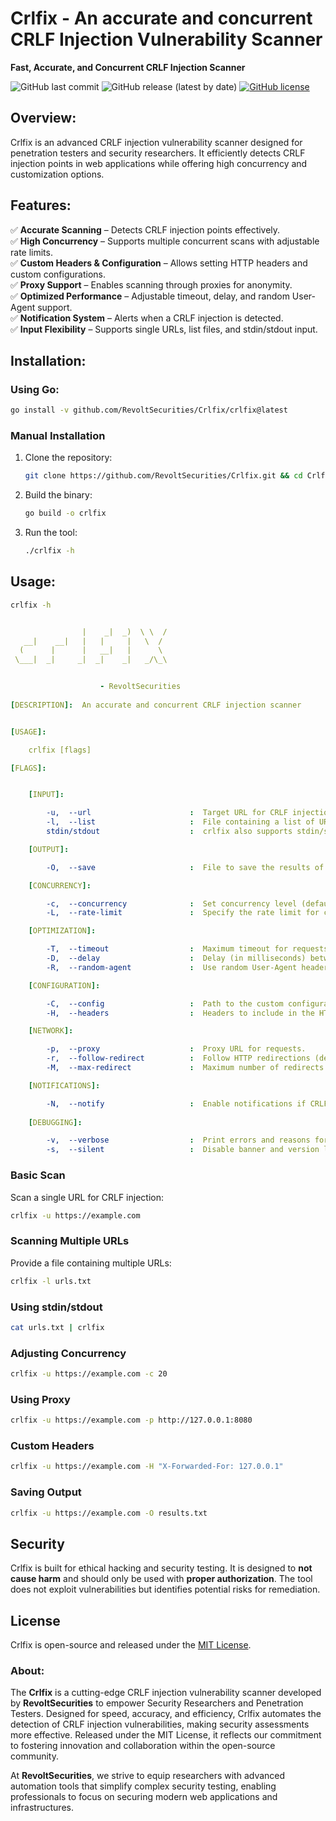 # Crlfix - An accurate and concurrent CRLF Injection Vulnerability Scanner

**Fast, Accurate, and Concurrent CRLF Injection Scanner**  

![GitHub last commit](https://img.shields.io/github/last-commit/RevoltSecurities/Crlfix) ![GitHub release (latest by date)](https://img.shields.io/github/v/release/RevoltSecurities/Crlfix) [![GitHub license](https://img.shields.io/github/license/RevoltSecurities/Subprober)](https://github.com/RevoltSecurities/Crlfix/blob/main/LICENSE) 

## Overview:  
Crlfix is an advanced CRLF injection vulnerability scanner designed for penetration testers and security researchers. It efficiently detects CRLF injection points in web applications while offering high concurrency and customization options.  

## Features:

✅ **Accurate Scanning** – Detects CRLF injection points effectively.  
✅ **High Concurrency** – Supports multiple concurrent scans with adjustable rate limits.  
✅ **Custom Headers & Configuration** – Allows setting HTTP headers and custom configurations.  
✅ **Proxy Support** – Enables scanning through proxies for anonymity.  
✅ **Optimized Performance** – Adjustable timeout, delay, and random User-Agent support.  
✅ **Notification System** – Alerts when a CRLF injection is detected.  
✅ **Input Flexibility** – Supports single URLs, list files, and stdin/stdout input.  

## Installation:  

### Using Go:  
```sh
go install -v github.com/RevoltSecurities/Crlfix/crlfix@latest
```

### Manual Installation  
1. Clone the repository:  
   ```sh
   git clone https://github.com/RevoltSecurities/Crlfix.git && cd Crlfix
   ```
2. Build the binary:  
   ```sh
   go build -o crlfix
   ```
3. Run the tool:  
   ```sh
   ./crlfix -h
   ```

## Usage:

```sh
crlfix -h
```

```yaml

                |    _|  _)  \ \  /
   __|    __|   |   |     |   \  /
  (      |      |   __|   |      \
 \___|  _|     _|  _|    _|   _/\_\


                    - RevoltSecurities
           
[DESCRIPTION]:  An accurate and concurrent CRLF injection scanner


[USAGE]:  

    crlfix [flags]

[FLAGS]:  


    [INPUT]:  

        -u,  --url                      :  Target URL for CRLF injection scan
        -l,  --list                     :  File containing a list of URLs for CRLF injection scan
        stdin/stdout                    :  crlfix also supports stdin/stdout for URL input/output.

    [OUTPUT]:  

        -O,  --save                     :  File to save the results of the scan.

    [CONCURRENCY]:  

        -c,  --concurrency              :  Set concurrency level (default: 10).
        -L,  --rate-limit               :  Specify the rate limit for concurrent requests.

    [OPTIMIZATION]:  

        -T,  --timeout                  :  Maximum timeout for requests (default: 20 seconds).
        -D,  --delay                    :  Delay (in milliseconds) between each request.
        -R,  --random-agent             :  Use random User-Agent headers for requests.

    [CONFIGURATION]:  

        -C,  --config                   :  Path to the custom configuration file of crlfix.
        -H,  --headers                  :  Headers to include in the HTTP requests (e.g., -H cookie:values, -H X-Orgin-Host:127.0.0.1).

    [NETWORK]:  

        -p,  --proxy                    :  Proxy URL for requests.
        -r,  --follow-redirect          :  Follow HTTP redirections (default: false).
        -M,  --max-redirect             :  Maximum number of redirects to follow (default: 20).

    [NOTIFICATIONS]:  

        -N,  --notify                   :  Enable notifications if CRLF injection is found.
    
    [DEBUGGING]:  

        -v,  --verbose                  :  Print errors and reasons for failed requests and other informations.
        -s,  --silent                   :  Disable banner and version logging.
```

### Basic Scan  
Scan a single URL for CRLF injection:  
```sh
crlfix -u https://example.com
```
### Scanning Multiple URLs  
Provide a file containing multiple URLs:  
```sh
crlfix -l urls.txt
```
### Using stdin/stdout  
```sh
cat urls.txt | crlfix
```
### Adjusting Concurrency  
```sh
crlfix -u https://example.com -c 20
```
### Using Proxy  
```sh
crlfix -u https://example.com -p http://127.0.0.1:8080
```
### Custom Headers  
```sh
crlfix -u https://example.com -H "X-Forwarded-For: 127.0.0.1"
```
### Saving Output  
```sh
crlfix -u https://example.com -O results.txt
```

## Security  
Crlfix is built for ethical hacking and security testing. It is designed to **not cause harm** and should only be used with **proper authorization**. The tool does not exploit vulnerabilities but identifies potential risks for remediation.  

## License  
Crlfix is open-source and released under the [MIT License](https://github.com/RevoltSecurities/Crlfix/blob/main/LICENSE). 

### About:  

The **Crlfix** is a cutting-edge CRLF injection vulnerability scanner developed by **RevoltSecurities** to empower Security Researchers and Penetration Testers. Designed for speed, accuracy, and efficiency, Crlfix automates the detection of CRLF injection vulnerabilities, making security assessments more effective. Released under the MIT License, it reflects our commitment to fostering innovation and collaboration within the open-source community.  

At **RevoltSecurities**, we strive to equip researchers with advanced automation tools that simplify complex security testing, enabling professionals to focus on securing modern web applications and infrastructures.
